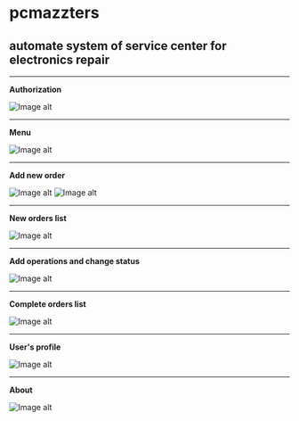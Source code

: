 # pcmazzters
## automate system of service center for electronics repair
***
**Authorization**
 
![Image alt](https://github.com/Erkenntnis/pcmazzters/raw/master/screenshots/login.png)
***
**Menu**
 
![Image alt](https://github.com/Erkenntnis/pcmazzters/raw/master/screenshots/menu.png)
***
**Add new order**
 
![Image alt](https://github.com/Erkenntnis/pcmazzters/raw/master/screenshots/chooseModel.png)
![Image alt](https://github.com/Erkenntnis/pcmazzters/raw/master/screenshots/customer.png)
***
**New orders list**
 
![Image alt](https://github.com/Erkenntnis/pcmazzters/raw/master/screenshots/newOrder.png)
***
**Add operations and change status**
 
![Image alt](https://github.com/Erkenntnis/pcmazzters/raw/master/screenshots/changeStatus.png)
***
**Complete orders list**
 
![Image alt](https://github.com/Erkenntnis/pcmazzters/raw/master/screenshots/complete.png)
***
**User's profile**
 
![Image alt](https://github.com/Erkenntnis/pcmazzters/raw/master/screenshots/profile.png)
***
**About**
 
![Image alt](https://github.com/Erkenntnis/pcmazzters/raw/master/screenshots/about.png)
